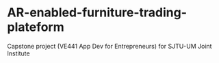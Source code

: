 # AR-enabled-furniture-trading-plateform
Capstone project (VE441 App Dev for Entrepreneurs) for SJTU-UM Joint Institute
